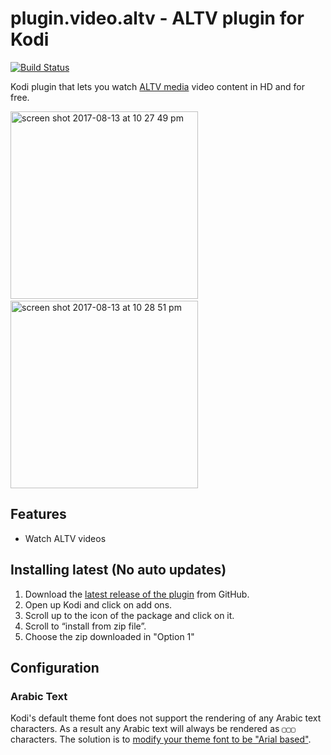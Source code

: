 # plugin.video.altv - ALTV plugin for Kodi

[![Build Status](https://travis-ci.org/hadynz/plugin.video.altv.svg?branch=master)](https://travis-ci.org/hadynz/plugin.video.altv)

Kodi plugin that lets you watch [ALTV media][1] video content in HD and for free.

<img width="300" alt="screen shot 2017-08-13 at 10 27 49 pm" src="https://user-images.githubusercontent.com/315585/29248864-deef1cb2-8076-11e7-9c7e-9678b942a1a8.png"> &nbsp; <img width="300" alt="screen shot 2017-08-13 at 10 28 51 pm" src="https://user-images.githubusercontent.com/315585/29248863-dec78bc0-8076-11e7-91ea-54e82c213b50.png">

## Features

* Watch ALTV videos

## Installing latest (No auto updates)

1. Download the [latest release of the plugin][2] from GitHub.
2. Open up Kodi and click on add ons.
3. Scroll up to the icon of the package and click on it.
4. Scroll to “install from zip file”.
5. Choose the zip downloaded in "Option 1"

## Configuration

### Arabic Text

Kodi's default theme font does not support the rendering of any Arabic text characters. As a 
result any Arabic text will always be rendered as `▢▢▢` characters. The solution is to
[modify your theme font to be "Arial based"][3].

[1]: https://www.altv.com
[2]: https://github.com/hadynz/plugin.video.altv/releases/latest
[3]: https://www.youtube.com/watch?v=CYKoJogEh94
